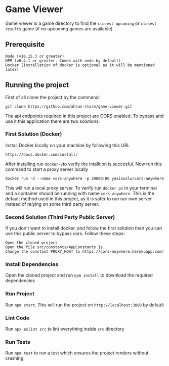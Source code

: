 # Game Viewer
Game viewer is a game directory to find the `closest upcoming` or `closest results` game (if no upcoming games are available) 
## Prerequisite
    Node (v10.15.3 or greater)
    NPM (v6.4.1 or greater. Comes with node by default)
    Docker (Installation of docker is optional as it will be mentioned later)
    
## Running the project
First of all clone the project by the command:
```
git clone https://github.com/ahsan-storm/game-viewer.git
```

The api endpoints required in this project are CORS enabled. To bypass and use it this application there are two solutions:

### First Solution (Docker)

Install Docker locally on your machine by following this URL
```
https://docs.docker.com/install/
```

After installing run `docker-v`to verify the intalltion is succesful. Now run this command to start a proxy server locally

```
docker run -d --name cors-anywhere -p 30080:80 yasinuslu/cors-anywhere
```

This will run a local proxy server. To verify run `docker ps` in your terminal and a container should be running with name `cors-anywhere`. This is the default method used in this project, as it is safer to run our own server instead of relying on some third party server.

### Second Solution (Third Party Public Server)

If you don't want to install docker, and follow the first solution then you can use this public server to bypass cors. Follow these steps: 
```
Open the cloned project
Open the file src/constants/AppConstants.js
Change the constant PROXY_HOST to https://cors-anywhere.herokuapp.com/
```

### Install Dependencies
Open the cloned project and run `npm install` to download the required dependencies

### Run Project
Run `npm start`. This will run the project on `http://localhost:3000` by default

### Lint Code
Run `npx eslint src` to lint everything inside `src` directory

### Run Tests
Run `npm test` to run a test which ensures the project renders without crashing